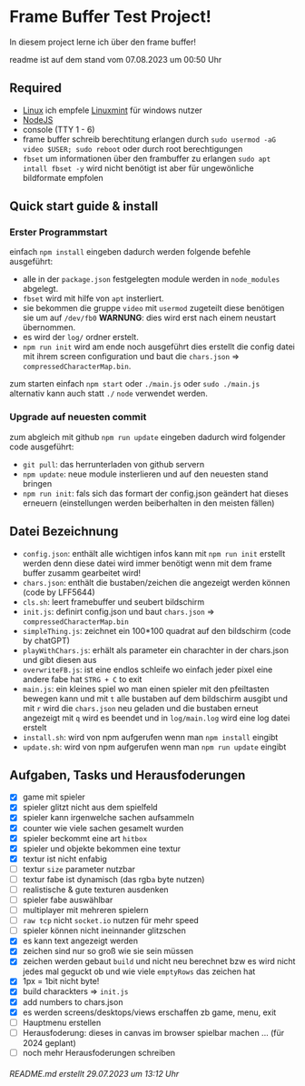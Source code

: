 # Frame Buffer Test Project!

In diesem project lerne ich über den frame buffer!

readme ist auf dem stand vom 07.08.2023 um 00:50 Uhr

## Required
- [Linux](https://google.com/search?q=Linux%20download) ich empfele [Linuxmint](https://linuxmint.com/download.php) für windows nutzer
- [NodeJS](https://nodejs.org/de/download)
- console (TTY 1 - 6)
- frame buffer schreib berechtitung erlangen durch `sudo usermod -aG video $USER; sudo reboot` oder durch root berechtigungen
- `fbset` um informationen über den frambuffer zu erlangen `sudo apt intall fbset -y` wird nicht benötigt ist aber für ungewönliche bildformate empfolen

## Quick start guide & install
### Erster Programmstart
einfach `npm install` eingeben dadurch werden folgende befehle ausgeführt:
- alle in der `package.json` festgelegten module werden in `node_modules` abgelegt.
- `fbset` wird mit hilfe von `apt` insterliert.
- sie bekommen die gruppe `video` mit `usermod` zugeteilt diese benötigen sie um auf `/dev/fb0` **WARNUNG**: dies wird erst nach einem neustart übernommen.
- es wird der `log/` ordner erstelt.
- `npm run init` wird am ende noch ausgeführt dies erstellt die config datei mit ihrem screen configuration und baut die `chars.json` => `compressedCharacterMap.bin`.

zum starten einfach `npm start` oder `./main.js` oder `sudo ./main.js` alternativ kann auch statt `./` `node` verwendet werden.

### Upgrade auf neuesten commit
zum abgleich mit github `npm run update` eingeben dadurch wird folgender code ausgeführt:
- `git pull`: das herrunterladen von github servern
- `npm update`: neue module insterlieren und auf den neuesten stand bringen
- `npm run init`: fals sich das formart der config.json geändert hat dieses erneuern (einstellungen werden beiberhalten in den meisten fällen)

## Datei Bezeichnung
- `config.json`: enthält alle wichtigen infos kann mit `npm run init` erstellt werden denn diese datei wird immer benötigt wenn mit dem frame buffer zusamm gearbeitet wird!
- `chars.json`: enthält die bustaben/zeichen die angezeigt werden können (code by LFF5644)
- `cls.sh`: leert framebuffer und seubert bildschirm
- `init.js`: definirt config.json und baut `chars.json` => `compressedCharacterMap.bin`
- `simpleThing.js`: zeichnet ein 100*100 quadrat auf den bildschirm (code by chatGPT)
- `playWithChars.js`: erhält als parameter ein charachter in der chars.json und gibt diesen aus
- `overwriteFB.js`: ist eine endlos schleife wo einfach jeder pixel eine andere fabe hat `STRG + C` to exit
- `main.js`: ein kleines spiel wo man einen spieler mit den pfeiltasten bewegen kann und mit `t` alle bustaben auf dem bildschirm ausgibt und mit `r` wird die `chars.json` neu geladen und die bustaben erneut angezeigt mit `q` wird es beendet und in `log/main.log` wird eine log datei erstelt
- `install.sh`: wird von npm aufgerufen wenn man `npm install` eingibt
- `update.sh`: wird von npm aufgerufen wenn man `npm run update` eingibt

## Aufgaben, Tasks und Herausfoderungen
- [x] game mit spieler
- [x] spieler glitzt nicht aus dem spielfeld
- [x] spieler kann irgenwelche sachen aufsammeln
- [x] counter wie viele sachen gesamelt wurden
- [x] spieler beckommt eine art `hitbox`
- [x] spieler und objekte bekommen eine textur
- [x] textur ist nicht enfabig
- [ ] textur `size` parameter nutzbar
- [ ] textur fabe ist dynamisch (das rgb`a` byte nutzen)
- [ ] realistische & gute texturen ausdenken
- [ ] spieler fabe auswählbar
- [ ] multiplayer mit mehreren spielern
- [ ] `raw tcp` nicht `socket.io` nutzen für mehr speed
- [ ] spieler können nicht ineinnander glitzschen
- [x] es kann text angezeigt werden
- [x] zeichen sind nur so groß wie sie sein müssen
- [x] zeichen werden gebaut `build` und nicht neu berechnet bzw es wird nicht jedes mal geguckt ob und wie viele `emptyRows` das zeichen hat
- [x] 1px = 1bit nicht byte!
- [x] build charackters => `init.js`
- [x] add numbers to chars.json
- [x] es werden screens/desktops/views erschaffen zb game, menu, exit
- [ ] Hauptmenu erstellen
- [ ] Herausfoderung: dieses in canvas im browser spielbar machen ... (für 2024 geplant)
- [ ] noch mehr Herausfoderungen schreiben 

###### README.md erstellt 29.07.2023 um 13:12 Uhr
